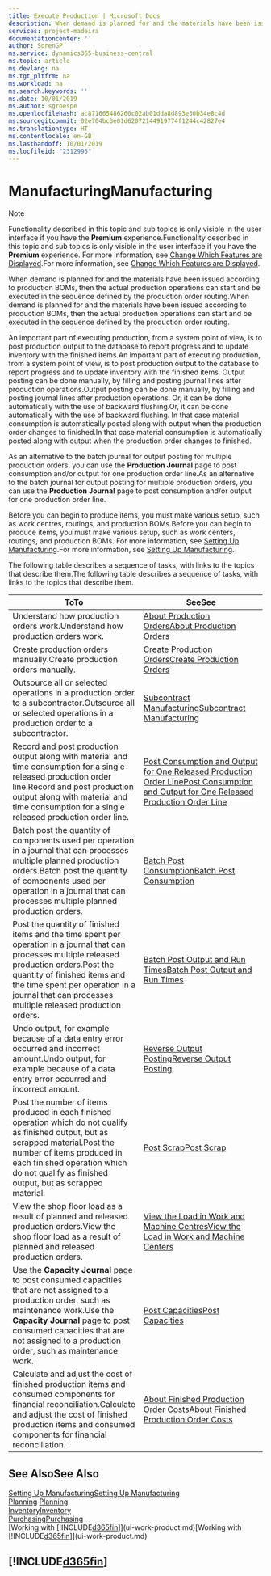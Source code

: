```yaml
---
title: Execute Production | Microsoft Docs
description: When demand is planned for and the materials have been issued according to production BOMs, then the actual production operations can start and be executed in the sequence defined by the production order routing.
services: project-madeira
documentationcenter: ''
author: SorenGP
ms.service: dynamics365-business-central
ms.topic: article
ms.devlang: na
ms.tgt_pltfrm: na
ms.workload: na
ms.search.keywords: ''
ms.date: 10/01/2019
ms.author: sgroespe
ms.openlocfilehash: ac871665486260c02ab01dda8d893e30b34e8c4d
ms.sourcegitcommit: 02e704bc3e01d62072144919774f1244c42827e4
ms.translationtype: HT
ms.contentlocale: en-GB
ms.lasthandoff: 10/01/2019
ms.locfileid: "2312995"
---
```

# <a name="manufacturing"></a><span data-ttu-id="0c4c9-103">Manufacturing</span><span class="sxs-lookup"><span data-stu-id="0c4c9-103">Manufacturing</span></span>
> [!NOTE]
> <span data-ttu-id="0c4c9-104">Functionality described in this topic and sub topics is only visible in the user interface if you have the **Premium** experience.</span><span class="sxs-lookup"><span data-stu-id="0c4c9-104">Functionality described in this topic and sub topics is only visible in the user interface if you have the **Premium** experience.</span></span> <span data-ttu-id="0c4c9-105">For more information, see [Change Which Features are Displayed](ui-experiences.md).</span><span class="sxs-lookup"><span data-stu-id="0c4c9-105">For more information, see [Change Which Features are Displayed](ui-experiences.md).</span></span>

<span data-ttu-id="0c4c9-106">When demand is planned for and the materials have been issued according to production BOMs, then the actual production operations can start and be executed in the sequence defined by the production order routing.</span><span class="sxs-lookup"><span data-stu-id="0c4c9-106">When demand is planned for and the materials have been issued according to production BOMs, then the actual production operations can start and be executed in the sequence defined by the production order routing.</span></span>  

<span data-ttu-id="0c4c9-107">An important part of executing production, from a system point of view, is to post production output to the database to report progress and to update inventory with the finished items.</span><span class="sxs-lookup"><span data-stu-id="0c4c9-107">An important part of executing production, from a system point of view, is to post production output to the database to report progress and to update inventory with the finished items.</span></span> <span data-ttu-id="0c4c9-108">Output posting can be done manually, by filling and posting journal lines after production operations.</span><span class="sxs-lookup"><span data-stu-id="0c4c9-108">Output posting can be done manually, by filling and posting journal lines after production operations.</span></span> <span data-ttu-id="0c4c9-109">Or, it can be done automatically with the use of backward flushing.</span><span class="sxs-lookup"><span data-stu-id="0c4c9-109">Or, it can be done automatically with the use of backward flushing.</span></span> <span data-ttu-id="0c4c9-110">In that case material consumption is automatically posted along with output when the production order changes to finished.</span><span class="sxs-lookup"><span data-stu-id="0c4c9-110">In that case material consumption is automatically posted along with output when the production order changes to finished.</span></span>  

<span data-ttu-id="0c4c9-111">As an alternative to the batch journal for output posting for multiple production orders, you can use the **Production Journal** page to post consumption and/or output for one production order line.</span><span class="sxs-lookup"><span data-stu-id="0c4c9-111">As an alternative to the batch journal for output posting for multiple production orders, you can use the **Production Journal** page to post consumption and/or output for one production order line.</span></span>

<span data-ttu-id="0c4c9-112">Before you can begin to produce items, you must make various setup, such as work centres, routings, and production BOMs.</span><span class="sxs-lookup"><span data-stu-id="0c4c9-112">Before you can begin to produce items, you must make various setup, such as work centers, routings, and production BOMs.</span></span> <span data-ttu-id="0c4c9-113">For more information, see [Setting Up Manufacturing](production-configure-production-processes.md).</span><span class="sxs-lookup"><span data-stu-id="0c4c9-113">For more information, see [Setting Up Manufacturing](production-configure-production-processes.md).</span></span>

<span data-ttu-id="0c4c9-114">The following table describes a sequence of tasks, with links to the topics that describe them.</span><span class="sxs-lookup"><span data-stu-id="0c4c9-114">The following table describes a sequence of tasks, with links to the topics that describe them.</span></span>   

|<span data-ttu-id="0c4c9-115">**To**</span><span class="sxs-lookup"><span data-stu-id="0c4c9-115">**To**</span></span>|<span data-ttu-id="0c4c9-116">**See**</span><span class="sxs-lookup"><span data-stu-id="0c4c9-116">**See**</span></span>|  
|------------|-------------|  
|<span data-ttu-id="0c4c9-117">Understand how production orders work.</span><span class="sxs-lookup"><span data-stu-id="0c4c9-117">Understand how production orders work.</span></span>|[<span data-ttu-id="0c4c9-118">About Production Orders</span><span class="sxs-lookup"><span data-stu-id="0c4c9-118">About Production Orders</span></span>](production-about-production-orders.md)|
|<span data-ttu-id="0c4c9-119">Create production orders manually.</span><span class="sxs-lookup"><span data-stu-id="0c4c9-119">Create production orders manually.</span></span>|[<span data-ttu-id="0c4c9-120">Create Production Orders</span><span class="sxs-lookup"><span data-stu-id="0c4c9-120">Create Production Orders</span></span>](production-how-to-create-production-orders.md)|
|<span data-ttu-id="0c4c9-121">Outsource all or selected operations in a production order to a subcontractor.</span><span class="sxs-lookup"><span data-stu-id="0c4c9-121">Outsource all or selected operations in a production order to a subcontractor.</span></span>|[<span data-ttu-id="0c4c9-122">Subcontract Manufacturing</span><span class="sxs-lookup"><span data-stu-id="0c4c9-122">Subcontract Manufacturing</span></span>](production-how-to-subcontract-manufacturing.md)|
|<span data-ttu-id="0c4c9-123">Record and post production output along with material and time consumption for a single released production order line.</span><span class="sxs-lookup"><span data-stu-id="0c4c9-123">Record and post production output along with material and time consumption for a single released production order line.</span></span>|[<span data-ttu-id="0c4c9-124">Post Consumption and Output for One Released Production Order Line</span><span class="sxs-lookup"><span data-stu-id="0c4c9-124">Post Consumption and Output for One Released Production Order Line</span></span>](production-how-to-register-consumption-and-output.md)|  
|<span data-ttu-id="0c4c9-125">Batch post the quantity of components used per operation in a journal that can processes multiple planned production orders.</span><span class="sxs-lookup"><span data-stu-id="0c4c9-125">Batch post the quantity of components used per operation in a journal that can processes multiple planned production orders.</span></span>|[<span data-ttu-id="0c4c9-126">Batch Post Consumption</span><span class="sxs-lookup"><span data-stu-id="0c4c9-126">Batch Post Consumption</span></span>](production-how-to-post-consumption.md)|
|<span data-ttu-id="0c4c9-127">Post the quantity of finished items and the time spent per operation in a journal that can processes multiple released production orders.</span><span class="sxs-lookup"><span data-stu-id="0c4c9-127">Post the quantity of finished items and the time spent per operation in a journal that can processes multiple released production orders.</span></span>|[<span data-ttu-id="0c4c9-128">Batch Post Output and Run Times</span><span class="sxs-lookup"><span data-stu-id="0c4c9-128">Batch Post Output and Run Times</span></span>](production-how-to-post-output-quantity.md)|
|<span data-ttu-id="0c4c9-129">Undo output, for example because of a data entry error occurred and incorrect amount.</span><span class="sxs-lookup"><span data-stu-id="0c4c9-129">Undo output, for example because of a data entry error occurred and incorrect amount.</span></span>  |[<span data-ttu-id="0c4c9-130">Reverse Output Posting</span><span class="sxs-lookup"><span data-stu-id="0c4c9-130">Reverse Output Posting</span></span>](production-how-to-reverse-output-posting.md)|  
|<span data-ttu-id="0c4c9-131">Post the number of items produced in each finished operation which do not qualify as finished output, but as scrapped material.</span><span class="sxs-lookup"><span data-stu-id="0c4c9-131">Post the number of items produced in each finished operation which do not qualify as finished output, but as scrapped material.</span></span>|[<span data-ttu-id="0c4c9-132">Post Scrap</span><span class="sxs-lookup"><span data-stu-id="0c4c9-132">Post Scrap</span></span>](production-how-to-post-scrap.md)|
|<span data-ttu-id="0c4c9-133">View the shop floor load as a result of planned and released production orders.</span><span class="sxs-lookup"><span data-stu-id="0c4c9-133">View the shop floor load as a result of planned and released production orders.</span></span>|[<span data-ttu-id="0c4c9-134">View the Load in Work and Machine Centres</span><span class="sxs-lookup"><span data-stu-id="0c4c9-134">View the Load in Work and Machine Centers</span></span>](production-how-to-view-the-load-on-work-centers.md)|      
|<span data-ttu-id="0c4c9-135">Use the **Capacity Journal** page to post consumed capacities that are not assigned to a production order, such as maintenance work.</span><span class="sxs-lookup"><span data-stu-id="0c4c9-135">Use the **Capacity Journal** page to post consumed capacities that are not assigned to a production order, such as maintenance work.</span></span>|[<span data-ttu-id="0c4c9-136">Post Capacities</span><span class="sxs-lookup"><span data-stu-id="0c4c9-136">Post Capacities</span></span>](production-how-to-post-capacities.md)|  
|<span data-ttu-id="0c4c9-137">Calculate and adjust the cost of finished production items and consumed components for financial reconciliation.</span><span class="sxs-lookup"><span data-stu-id="0c4c9-137">Calculate and adjust the cost of finished production items and consumed components for financial reconciliation.</span></span>|[<span data-ttu-id="0c4c9-138">About Finished Production Order Costs</span><span class="sxs-lookup"><span data-stu-id="0c4c9-138">About Finished Production Order Costs</span></span>](finance-about-finished-production-order-costs.md)|  

## <a name="see-also"></a><span data-ttu-id="0c4c9-139">See Also</span><span class="sxs-lookup"><span data-stu-id="0c4c9-139">See Also</span></span>  
[<span data-ttu-id="0c4c9-140">Setting Up Manufacturing</span><span class="sxs-lookup"><span data-stu-id="0c4c9-140">Setting Up Manufacturing</span></span>](production-configure-production-processes.md)  
<span data-ttu-id="0c4c9-141">[Planning](production-planning.md)    </span><span class="sxs-lookup"><span data-stu-id="0c4c9-141">[Planning](production-planning.md)    </span></span>  
[<span data-ttu-id="0c4c9-142">Inventory</span><span class="sxs-lookup"><span data-stu-id="0c4c9-142">Inventory</span></span>](inventory-manage-inventory.md)  
[<span data-ttu-id="0c4c9-143">Purchasing</span><span class="sxs-lookup"><span data-stu-id="0c4c9-143">Purchasing</span></span>](purchasing-manage-purchasing.md)  
<span data-ttu-id="0c4c9-144">[Working with [!INCLUDE[d365fin](includes/d365fin_md.md)]](ui-work-product.md)</span><span class="sxs-lookup"><span data-stu-id="0c4c9-144">[Working with [!INCLUDE[d365fin](includes/d365fin_md.md)]](ui-work-product.md)</span></span>

## [!INCLUDE[d365fin](includes/free_trial_md.md)]  
